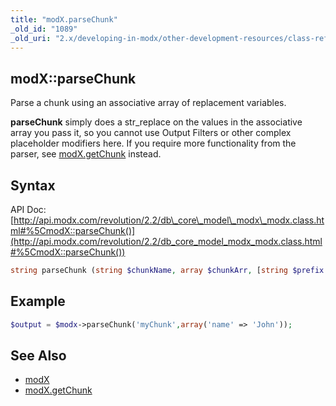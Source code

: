 ```yaml
---
title: "modX.parseChunk"
_old_id: "1089"
_old_uri: "2.x/developing-in-modx/other-development-resources/class-reference/modx/modx.parsechunk"
---
```


## modX::parseChunk

Parse a chunk using an associative array of replacement variables.

**parseChunk** simply does a str\_replace on the values in the associative array you pass it, so you cannot use Output Filters or other complex placeholder modifiers here. If you require more functionality from the parser, see [modX.getChunk](extending-modx/modx-class/reference/modx.getchunk "modX.getChunk") instead.

## Syntax

API Doc: [http://api.modx.com/revolution/2.2/db\_core\_model\_modx\_modx.class.html#%5CmodX::parseChunk()](http://api.modx.com/revolution/2.2/db_core_model_modx_modx.class.html#%5CmodX::parseChunk())

``` php 
string parseChunk (string $chunkName, array $chunkArr, [string $prefix = '[[+'], [string $suffix = ']]'])
```

## Example

``` php 
$output = $modx->parseChunk('myChunk',array('name' => 'John'));
```

## See Also

- [modX](extending-modx/core-model/modx "modX")
- [modX.getChunk](extending-modx/modx-class/reference/modx.getchunk "modX.getChunk")